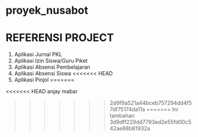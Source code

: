 # proyek_nusabot

  # REFERENSI PROJECT
1. Aplikasi Jurnal PKL
2. Aplikasi Izin Siswa/Guru Piket 
3. Aplikasi Absensi Pembelajaran 
4. Aplikasi Absensi Siswa
<<<<<<< HEAD
5. Aplikasi Pinjol
=======

<<<<<<< HEAD
anjay mabar
>>>>>>> 2d9f9a521a44bceb757294dd4f57df75174da11a
=======
Ini tambahan
>>>>>>> 3d9dff229dd7793ed2e55fd00c542ae68b81932a
